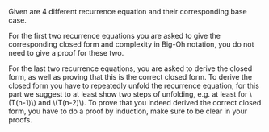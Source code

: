 Given are 4 different recurrence equation and their corresponding base case. 

For the first two recurrence equations you are asked to give the corresponding closed form and complexity in Big-Oh notation, you do not need to give a proof for these two.

For the last two recurrence equations, you are asked to derive the closed form, as well as proving that this is the correct closed form. 
To derive the closed form you have to repeatedly unfold the recurrence equation, for this part we suggest to at least show two steps of unfolding, e.g. at least for \\(T(n-1)\\) and \\(T(n-2)\\). 
To prove that you indeed derived the correct closed form, you have to do a proof by induction, make sure to be clear in your proofs.